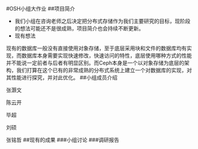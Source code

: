 #OSH小组大作业
##项目简介
- 我们小组在咨询老师之后决定把分布式存储作为我们主要研究的目标，现阶段的想法可能还不是很成熟，项目简介也会持续不断更新。
- 现有想法

现有的数据库一般没有直接使用对象存储，至于底层采用块和文件的数据库均有实现，而数据库本身需要实现快速修改，快速访问的特性，底层使用哪种方式的性能并不能说一定前者与后者有明显区别。而Ceph本身是一个以对象存储为底层的架构，我们打算在这个已有的非常成熟的分布式系统上建立一个对数据库的实现，对其性能进行探究，并对此优化。
##小组成员介绍

张灏文

陈云开

毕超

刘硕

张铭哲
##现有的成果
###小组讨论
###调研报告